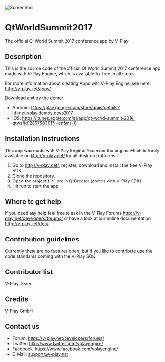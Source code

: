 ![ScreenShot](http://v-play.net/support/vplay-logo.png)

# QtWorldSummit2017
The official Qt World Summit 2017 conference app by V-Play

Description
-----------
This is the source code of the official Qt World Summit 2017 conference app made with V-Play Engine, which is available for free in all stores.

For more information about creating Apps with V-Play Engine, see here: http://v-play.net/apps/.

Download and try the demo:
 - Android: https://play.google.com/store/apps/details?id=net.vplay.demos.qtws2017
 - iOS: https://itunes.apple.com/at/app/qt-world-summit-2016-qtws/id1286758361?l=en&mt=8

Installation Instructions
-------------------------
This app was made with V-Play Engine. You need the engine which is freely available on http://v-play.net/ for all desktop platforms.

1. Go to http://v-play.net/, register, download and install the free V-Play SDK.
2. Clone the repository.
3. Open the project file .pro in QtCreator (comes with V-Play SDK).
4. Hit run to start the app.

Where to get help
-----------------
If you need any help feel free to ask in the V-Play Forums https://v-play.net/developers/forums/ or have a look at our online documentation http://v-play.net/doc/.

Contribution guidelines
-----------------------
Currently there are no features open, but if you like to contribute use the code standards coming with the V-Play SDK.

Contributor list
----------------
V-Play Team

Credits
-------
V-Play GmbH

Contact us
----------
- Forum: https://v-play.net/developers/forums/
- Twitter: http://www.twitter.com/vplayengine/
- Facebook: https://www.facebook.com/vplayengine/
- E-Mail: support@v-play.net
